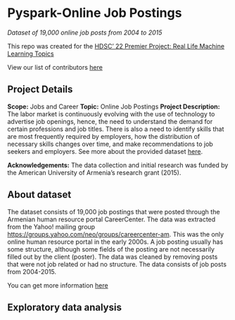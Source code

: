 # Pyspark-Online Job Postings
*Dataset of 19,000 online job posts from 2004 to 2015*

This repo was created for the [HDSC’ 22 Premier Project: Real Life Machine Learning Topics](https://api.hamoye.com/sendysender/l/bfNd3ossWVAES87vCpnwgg/SmoYFUIj7pYjjoK0FVC7VQ/8eHaog4Z3g2q763V7ojAMh892Q)

View our list of contributors [here]()

## Project Details

**Scope:** Jobs and Career
**Topic:** Online Job Postings
**Project Description:** The labor market is continuously evolving with the use of technology to advertise job openings, hence, the need to understand the demand for certain professions and job titles. There is also a need to identify skills that are most frequently required by employers, how the distribution of necessary skills changes over time, and make recommendations to job seekers and employers. See more about the provided dataset [here](https://www.kaggle.com/datasets/madhab/jobposts).

**Acknowledgements:** The data collection and initial research was funded by the American University of Armenia’s research grant (2015).

## About dataset
The dataset consists of 19,000 job postings that were posted through the Armenian human resource portal CareerCenter. The data was extracted from the Yahoo! mailing group https://groups.yahoo.com/neo/groups/careercenter-am. This was the only online human resource portal in the early 2000s. A job posting usually has some structure, although some fields of the posting are not necessarily filled out by the client (poster). The data was cleaned by removing posts that were not job related or had no structure. The data consists of job posts from 2004-2015.

You can get more information [here](https://github.com/Bennykillua/Pyspark-Online-Job-Postings/blob/main/Dataset/README.md)

## Exploratory data analysis

